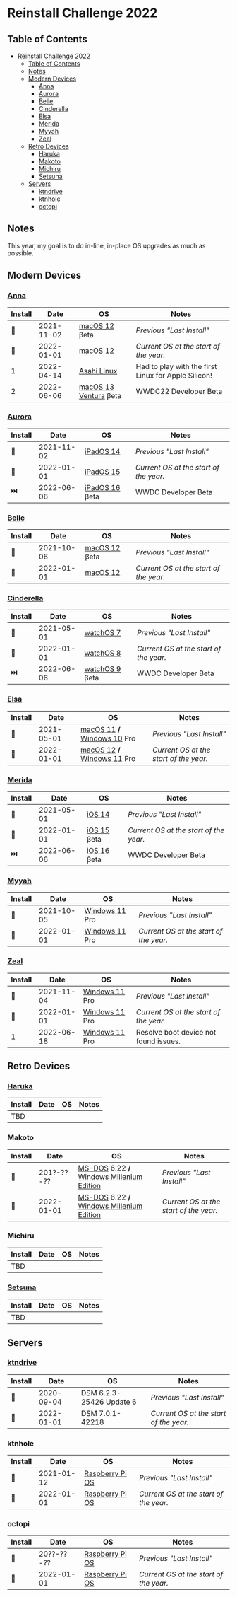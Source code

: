 # Reinstall Challenge 2022

## Table of Contents
- [Reinstall Challenge 2022](#reinstall-challenge-2022)
  - [Table of Contents](#table-of-contents)
  - [Notes](#notes)
  - [Modern Devices](#modern-devices)
    - [Anna](#anna)
    - [Aurora](#aurora)
    - [Belle](#belle)
    - [Cinderella](#cinderella)
    - [Elsa](#elsa)
    - [Merida](#merida)
    - [Myyah](#myyah)
    - [Zeal](#zeal)
  - [Retro Devices](#retro-devices)
    - [Haruka](#haruka)
    - [Makoto](#makoto)
    - [Michiru](#michiru)
    - [Setsuna](#setsuna)
  - [Servers](#servers)
    - [ktndrive](#ktndrive)
    - [ktnhole](#ktnhole)
    - [octopi](#octopi)

## Notes

This year, my goal is to do in-line, in-place OS upgrades as much as possible.

## Modern Devices

### [Anna][specs-anna]

| Install         | Date       | OS                               | Notes                                               |
| --------------- | ---------- | -------------------------------- | --------------------------------------------------- |
| :minidisc:      | 2021-11-02 | [macOS 12][macos12] βeta         | _Previous "Last Install"_                           |
| :traffic_light: | 2022-01-01 | [macOS 12][macos12]              | _Current OS at the start of the year._              |
| 1               | 2022-04-14 | [Asahi Linux][ashai]             | Had to play with the first Linux for Apple Silicon! |
| 2               | 2022-06-06 | [macOS 13 Ventura][macos13] βeta | WWDC22 Developer Beta                               |

### [Aurora][specs-aurora]

| Install             | Date       | OS                         | Notes                                  |
| ------------------- | ---------- | -------------------------- | -------------------------------------- |
| :minidisc:          | 2021-11-02 | [iPadOS 14][ipados14]      | _Previous "Last Install"_              |
| :traffic_light:     | 2022-01-01 | [iPadOS 15][ipados15]      | _Current OS at the start of the year._ |
| :next_track_button: | 2022-06-06 | [iPadOS 16][ipados16] βeta | WWDC Developer Beta                    |

### [Belle][specs-belle]

| Install         | Date       | OS                       | Notes                                  |
| --------------- | ---------- | ------------------------ | -------------------------------------- |
| :minidisc:      | 2021-10-06 | [macOS 12][macos12] βeta | _Previous "Last Install"_              |
| :traffic_light: | 2022-01-01 | [macOS 12][macos12]      | _Current OS at the start of the year._ |

### [Cinderella][specs-cinderella]

| Install             | Date       | OS                         | Notes                                  |
| ------------------- | ---------- | -------------------------- | -------------------------------------- |
| :minidisc:          | 2021-05-01 | [watchOS 7][watchos7]      | _Previous "Last Install"_              |
| :traffic_light:     | 2022-01-01 | [watchOS 8][watchos8]      | _Current OS at the start of the year._ |
| :next_track_button: | 2022-06-06 | [watchOS 9][watchos9] βeta | WWDC Developer Beta                    |

### [Elsa][specs-elsa]

| Install         | Date       | OS                                                    | Notes                                  |
| --------------- | ---------- | ----------------------------------------------------- | -------------------------------------- |
| :minidisc:      | 2021-05-01 | [macOS 11][macos11] **/** [Windows 10][windows10] Pro | _Previous "Last Install"_              |
| :traffic_light: | 2022-01-01 | [macOS 12][macos12] **/** [Windows 11][windows11] Pro | _Current OS at the start of the year._ |

### [Merida][specs-merida]

| Install             | Date       | OS                   | Notes                                  |
| ------------------- | ---------- | -------------------- | -------------------------------------- |
| :minidisc:          | 2021-05-01 | [iOS 14][ios14]      | _Previous "Last Install"_              |
| :traffic_light:     | 2022-01-01 | [iOS 15][ios15] βeta | _Current OS at the start of the year._ |
| :next_track_button: | 2022-06-06 | [iOS 16][ios16] βeta | WWDC Developer Beta                    |

### [Myyah][specs-myyah]

| Install         | Date       | OS                          | Notes                                  |
| --------------- | ---------- | --------------------------- | -------------------------------------- |
| :minidisc:      | 2021-10-05 | [Windows 11][windows11] Pro | _Previous "Last Install"_              |
| :traffic_light: | 2022-01-01 | [Windows 11][windows11] Pro | _Current OS at the start of the year._ |

### [Zeal](computers/zeal.md)

| Install         | Date       | OS                          | Notes                                  |
| --------------- | ---------- | --------------------------- | -------------------------------------- |
| :minidisc:      | 2021-11-04 | [Windows 11][windows11] Pro | _Previous "Last Install"_              |
| :traffic_light: | 2022-01-01 | [Windows 11][windows11] Pro | _Current OS at the start of the year._ |
| 1               | 2022-06-18 | [Windows 11][windows11] Pro | Resolve boot device not found issues.  |

## Retro Devices

### [Haruka][specs-haruka]

| Install | Date | OS  | Notes |
| ------- | ---- | --- | ----- |
| TBD     |

### Makoto <!-- (computers/makoto.md) -->

| Install         | Date       | OS                                                            | Notes                                  |
| --------------- | ---------- | ------------------------------------------------------------- | -------------------------------------- |
| :minidisc:      | 201?-??-?? | [MS-DOS][msdos] 6.22 **/** [Windows Millenium Edition][winme] | _Previous "Last Install"_              |
| :traffic_light: | 2022-01-01 | [MS-DOS][msdos] 6.22 **/** [Windows Millenium Edition][winme] | _Current OS at the start of the year._ |


### Michiru <!-- (computers/michiru.md) -->

| Install | Date | OS  | Notes |
| ------- | ---- | --- | ----- |
| TBD     |

### [Setsuna][specs-setsuna]

| Install | Date | OS  | Notes |
| ------- | ---- | --- | ----- |
| TBD     |

## Servers

### [ktndrive][specs-ktndrive]

| Install         | Date       | OS                       | Notes                                  |
| --------------- | ---------- | ------------------------ | -------------------------------------- |
| :minidisc:      | 2020-09-04 | DSM 6.2.3-25426 Update 6 | _Previous "Last Install"_              |
| :traffic_light: | 2022-01-01 | DSM 7.0.1-42218          | _Current OS at the start of the year._ |

### ktnhole

| Install         | Date       | OS                       | Notes                                  |
| --------------- | ---------- | ------------------------ | -------------------------------------- |
| :minidisc:      | 2021-01-12 | [Raspberry Pi OS][rpios] | _Previous "Last Install"_              |
| :traffic_light: | 2022-01-01 | [Raspberry Pi OS][rpios] | _Current OS at the start of the year._ |

### octopi

| Install         | Date       | OS                       | Notes                                  |
| --------------- | ---------- | ------------------------ | -------------------------------------- |
| :minidisc:      | 20??-??-?? | [Raspberry Pi OS][rpios] | _Previous "Last Install"_              |
| :traffic_light: | 2022-01-01 | [Raspberry Pi OS][rpios] | _Current OS at the start of the year._ |

[ashai]: [https://asahilinux.org/]
[dsm]: https://www.synology.com/en-us/dsm
[ios14]: https://en.wikipedia.org/wiki/IOS_14
[ios15]: https://en.wikipedia.org/wiki/IOS_15
[ios16]: https://en.wikipedia.org/wiki/IOS_16
[ipados14]: https://en.wikipedia.org/wiki/IPadOS_14
[ipados15]: https://en.wikipedia.org/wiki/IPadOS_15
[ipados16]: https://en.wikipedia.org/wiki/IPadOS_16
[macos11]: https://en.wikipedia.org/wiki/MacOS_Big_Sur
[macos12]: https://en.wikipedia.org/wiki/MacOS_Monterey
[macos13]: https://en.wikipedia.org/wiki/MacOS_Ventura
[msdos]: https://en.wikipedia.org/wiki/MS-DOS
[rpios]: https://www.raspberrypi.org/software/
[specs-anna]: https://support.apple.com/kb/SP823
[specs-aurora]: https://everymac.com/systems/apple/ipad/specs/apple-ipad-pro-12-9-inch-5th-gen-wi-fi-only-specs.html
[specs-belle]: https://support.apple.com/kb/SP825
[specs-cinderella]: https://everymac.com/systems/apple/apple-watch/specs/apple-watch-series-4-aluminum-gps-44mm-a1978.html
[specs-elsa]: https://everymac.com/systems/apple/mac_mini/specs/mac-mini-core-i5-3.0-late-2018-specs.html
[specs-haruka]: https://everymac.com/systems/apple/ibook/specs/ibook_g4_1.33_14.html
[specs-joi]: https://everymac.com/systems/apple/macbook_pro/specs/macbook-pro-core-i7-2.6-six-core-16-2019-scissor-specs.html
[specs-ktndrive]: https://www.synology.com/en-us/products/DS920+
[specs-merida]: https://everymac.com/systems/apple/iphone/specs/apple-iphone-12-united-states-a2172-specs.html
[specs-myyah]: https://www.dell.com/en-us/work/shop/dell-laptops-and-notebooks/xps-13-developer-edition/spd/xps-13-9370-laptop/cax13w10p2c606ubuntu
[specs-setsuna]: https://everymac.com/systems/apple/ibook/specs/ibook_500.html
[watchos7]: https://en.wikipedia.org/wiki/WatchOS#watchOS_7
[watchos8]: https://en.wikipedia.org/wiki/WatchOS#watchOS_8
[watchos9]: https://en.wikipedia.org/wiki/WatchOS#watchOS_9
[windows10]: https://en.wikipedia.org/wiki/Windows_10
[windows11]: https://en.wikipedia.org/wiki/Windows_11
[winme]: https://en.wikipedia.org/wiki/Windows_Me
